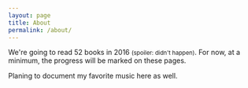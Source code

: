 ```yaml
---
layout: page
title: About
permalink: /about/
---
```

 
We're going to read 52 books in 2016 <small>(spoiler: didn't happen)</small>.  For now, at a minimum, the progress will be marked on these pages.

Planing to document my favorite music here as well.
